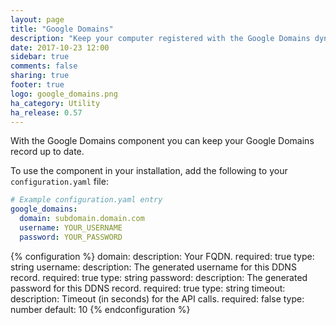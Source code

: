 ```yaml
---
layout: page
title: "Google Domains"
description: "Keep your computer registered with the Google Domains dynamic DNS."
date: 2017-10-23 12:00
sidebar: true
comments: false
sharing: true
footer: true
logo: google_domains.png
ha_category: Utility
ha_release: 0.57
---
```


With the Google Domains component you can keep your Google Domains record up to date.

To use the component in your installation, add the following to your `configuration.yaml` file:

```yaml
# Example configuration.yaml entry
google_domains:
  domain: subdomain.domain.com
  username: YOUR_USERNAME
  password: YOUR_PASSWORD
```

{% configuration %}
  domain:
    description: Your FQDN.
    required: true
    type: string
  username:
    description: The generated username for this DDNS record.
    required: true
    type: string
  password:
    description: The generated password for this DDNS record.
    required: true
    type: string
  timeout:
    description: Timeout (in seconds) for the API calls.
    required: false
    type: number
    default: 10
{% endconfiguration %}
